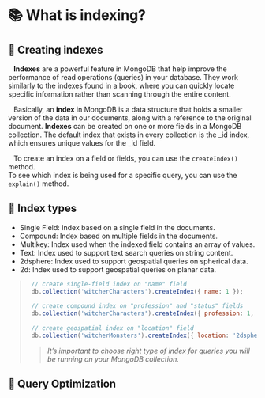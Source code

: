 # 📚 What is indexing?

## <a name="creating"></a>📖 Creating indexes
&ensp; **Indexes** are a powerful feature in MongoDB that help improve the performance of read operations (queries) in your database. 
They work similarly to the indexes found in a book, where you can quickly locate specific information rather than scanning through the entire content. 

&ensp; Basically, an **index** in MongoDB is a data structure that holds a smaller version of the data in our documents, along with a reference to the original document. 
**Indexes** can be created on one or more fields in a MongoDB collection. The default index that exists in every collection is the _id index, which ensures unique values for the _id field.

&ensp; To create an index on a field or fields, you can use the ``createIndex()`` method.\
To see which index is being used for a specific query, you can use the ``explain()`` method. 

## <a name="types"></a>📖 Index types
+ Single Field: Index based on a single field in the documents.
+ Compound: Index based on multiple fields in the documents.
+ Multikey: Index used when the indexed field contains an array of values.
+ Text: Index used to support text search queries on string content.
+ 2dsphere: Index used to support geospatial queries on spherical data.
+ 2d: Index used to support geospatial queries on planar data.

> ```javascript
>  // create single-field index on "name" field
>  db.collection('witcherCharacters').createIndex({ name: 1 });
>  
>  // create compound index on "profession" and "status" fields
>  db.collection('witcherCharacters').createIndex({ profession: 1, status: 1 });
>  
>  // create geospatial index on "location" field
>  db.collection('witcherMonsters').createIndex({ location: '2dsphere' });
> ```
> > _It’s important to choose right type of index for queries you will be running on your MongoDB collection._

## <a name="optimization"></a>📖 Query Optimization
&ensp; 


&ensp; 



